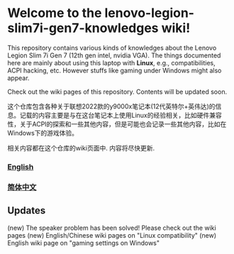# Welcome to the lenovo-legion-slim7i-gen7-knowledges wiki!



This repository contains various kinds of knowledges about the Lenovo Legion Slim 7i Gen 7 (12th gen intel, nvidia VGA). 
The things documented here are mainly about using this laptop with **Linux**, e.g., compatibilities, ACPI hacking, etc. 
However stuffs like gaming under Windows might also appear.

Check out the wiki pages of this repository. Contents will be updated soon.


这个仓库包含各种关于联想2022款的y9000x笔记本(12代英特尔+英伟达)的信息。记载的内容主要是与在这台笔记本上使用Linux的经验相关，比如硬件兼容性，关于ACPI的探索和一些其他内容，但是可能也会记录一些其他内容，比如在Windows下的游戏体验。

相关内容都在这个仓库的wiki页面中. 内容将尽快更新. 

### [English](https://github.com/xuwd1/lenovo-legion-slim7i-gen7-knowledges/wiki/Home-English)
### [简体中文](https://github.com/xuwd1/lenovo-legion-slim7i-gen7-knowledges/wiki/%E4%B8%BB%E9%A1%B5-%E7%AE%80%E4%BD%93%E4%B8%AD%E6%96%87)


## Updates
(new) The speaker problem has been solved! Please check out the wiki pages
(new) English/Chinese wiki pages on "Linux compatibility"
(new) English wiki page on "gaming settings on Windows"
